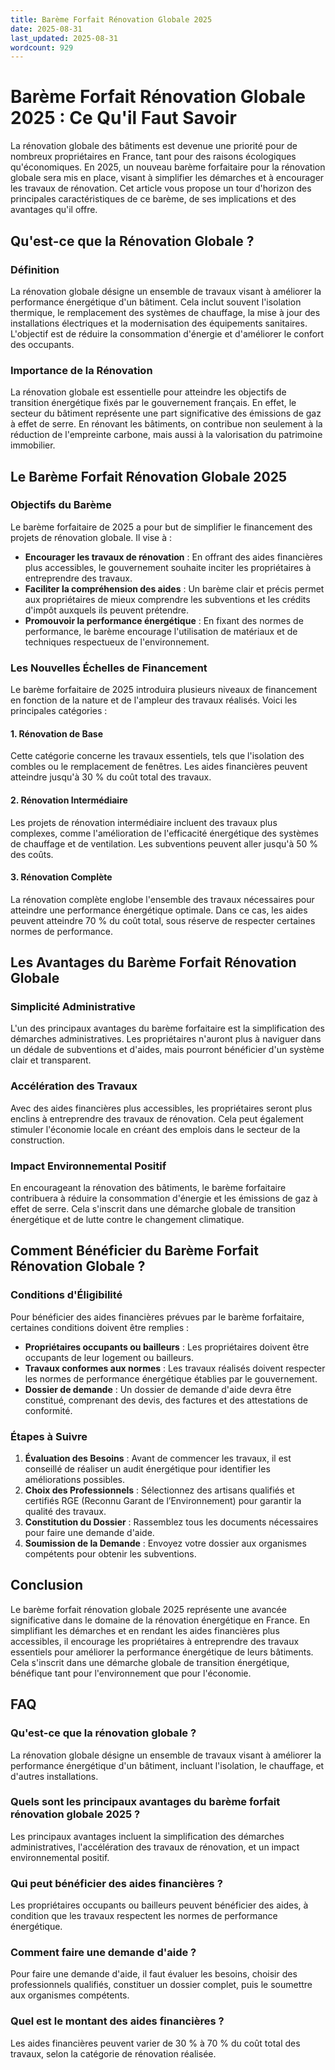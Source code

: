 ```yaml
---
title: Barème Forfait Rénovation Globale 2025
date: 2025-08-31
last_updated: 2025-08-31
wordcount: 929
---
```


# Barème Forfait Rénovation Globale 2025 : Ce Qu'il Faut Savoir

La rénovation globale des bâtiments est devenue une priorité pour de nombreux propriétaires en France, tant pour des raisons écologiques qu'économiques. En 2025, un nouveau barème forfaitaire pour la rénovation globale sera mis en place, visant à simplifier les démarches et à encourager les travaux de rénovation. Cet article vous propose un tour d'horizon des principales caractéristiques de ce barème, de ses implications et des avantages qu'il offre.

## Qu'est-ce que la Rénovation Globale ?

### Définition

La rénovation globale désigne un ensemble de travaux visant à améliorer la performance énergétique d'un bâtiment. Cela inclut souvent l'isolation thermique, le remplacement des systèmes de chauffage, la mise à jour des installations électriques et la modernisation des équipements sanitaires. L'objectif est de réduire la consommation d'énergie et d'améliorer le confort des occupants.

### Importance de la Rénovation

La rénovation globale est essentielle pour atteindre les objectifs de transition énergétique fixés par le gouvernement français. En effet, le secteur du bâtiment représente une part significative des émissions de gaz à effet de serre. En rénovant les bâtiments, on contribue non seulement à la réduction de l'empreinte carbone, mais aussi à la valorisation du patrimoine immobilier.

## Le Barème Forfait Rénovation Globale 2025

### Objectifs du Barème

Le barème forfaitaire de 2025 a pour but de simplifier le financement des projets de rénovation globale. Il vise à :

- **Encourager les travaux de rénovation** : En offrant des aides financières plus accessibles, le gouvernement souhaite inciter les propriétaires à entreprendre des travaux.
- **Faciliter la compréhension des aides** : Un barème clair et précis permet aux propriétaires de mieux comprendre les subventions et les crédits d'impôt auxquels ils peuvent prétendre.
- **Promouvoir la performance énergétique** : En fixant des normes de performance, le barème encourage l'utilisation de matériaux et de techniques respectueux de l'environnement.

### Les Nouvelles Échelles de Financement

Le barème forfaitaire de 2025 introduira plusieurs niveaux de financement en fonction de la nature et de l'ampleur des travaux réalisés. Voici les principales catégories :

#### 1. Rénovation de Base

Cette catégorie concerne les travaux essentiels, tels que l'isolation des combles ou le remplacement de fenêtres. Les aides financières peuvent atteindre jusqu'à 30 % du coût total des travaux.

#### 2. Rénovation Intermédiaire

Les projets de rénovation intermédiaire incluent des travaux plus complexes, comme l'amélioration de l'efficacité énergétique des systèmes de chauffage et de ventilation. Les subventions peuvent aller jusqu'à 50 % des coûts.

#### 3. Rénovation Complète

La rénovation complète englobe l'ensemble des travaux nécessaires pour atteindre une performance énergétique optimale. Dans ce cas, les aides peuvent atteindre 70 % du coût total, sous réserve de respecter certaines normes de performance.

## Les Avantages du Barème Forfait Rénovation Globale

### Simplicité Administrative

L'un des principaux avantages du barème forfaitaire est la simplification des démarches administratives. Les propriétaires n'auront plus à naviguer dans un dédale de subventions et d'aides, mais pourront bénéficier d'un système clair et transparent.

### Accélération des Travaux

Avec des aides financières plus accessibles, les propriétaires seront plus enclins à entreprendre des travaux de rénovation. Cela peut également stimuler l'économie locale en créant des emplois dans le secteur de la construction.

### Impact Environnemental Positif

En encourageant la rénovation des bâtiments, le barème forfaitaire contribuera à réduire la consommation d'énergie et les émissions de gaz à effet de serre. Cela s'inscrit dans une démarche globale de transition énergétique et de lutte contre le changement climatique.

## Comment Bénéficier du Barème Forfait Rénovation Globale ?

### Conditions d'Éligibilité

Pour bénéficier des aides financières prévues par le barème forfaitaire, certaines conditions doivent être remplies :

- **Propriétaires occupants ou bailleurs** : Les propriétaires doivent être occupants de leur logement ou bailleurs.
- **Travaux conformes aux normes** : Les travaux réalisés doivent respecter les normes de performance énergétique établies par le gouvernement.
- **Dossier de demande** : Un dossier de demande d'aide devra être constitué, comprenant des devis, des factures et des attestations de conformité.

### Étapes à Suivre

1. **Évaluation des Besoins** : Avant de commencer les travaux, il est conseillé de réaliser un audit énergétique pour identifier les améliorations possibles.
2. **Choix des Professionnels** : Sélectionnez des artisans qualifiés et certifiés RGE (Reconnu Garant de l’Environnement) pour garantir la qualité des travaux.
3. **Constitution du Dossier** : Rassemblez tous les documents nécessaires pour faire une demande d'aide.
4. **Soumission de la Demande** : Envoyez votre dossier aux organismes compétents pour obtenir les subventions.

## Conclusion

Le barème forfait rénovation globale 2025 représente une avancée significative dans le domaine de la rénovation énergétique en France. En simplifiant les démarches et en rendant les aides financières plus accessibles, il encourage les propriétaires à entreprendre des travaux essentiels pour améliorer la performance énergétique de leurs bâtiments. Cela s'inscrit dans une démarche globale de transition énergétique, bénéfique tant pour l'environnement que pour l'économie.

## FAQ

### Qu'est-ce que la rénovation globale ?

La rénovation globale désigne un ensemble de travaux visant à améliorer la performance énergétique d'un bâtiment, incluant l'isolation, le chauffage, et d'autres installations.

### Quels sont les principaux avantages du barème forfait rénovation globale 2025 ?

Les principaux avantages incluent la simplification des démarches administratives, l'accélération des travaux de rénovation, et un impact environnemental positif.

### Qui peut bénéficier des aides financières ?

Les propriétaires occupants ou bailleurs peuvent bénéficier des aides, à condition que les travaux respectent les normes de performance énergétique.

### Comment faire une demande d'aide ?

Pour faire une demande d'aide, il faut évaluer les besoins, choisir des professionnels qualifiés, constituer un dossier complet, puis le soumettre aux organismes compétents.

### Quel est le montant des aides financières ?

Les aides financières peuvent varier de 30 % à 70 % du coût total des travaux, selon la catégorie de rénovation réalisée.